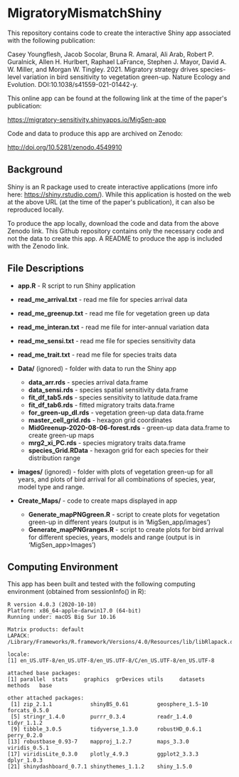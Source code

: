 # MigratoryMismatchShiny

This repository contains code to create the interactive Shiny app associated with the following publication:

Casey Youngflesh, Jacob Socolar, Bruna R. Amaral, Ali Arab, Robert P. Guralnick, Allen H. Hurlbert, Raphael LaFrance, Stephen J. Mayor, David A. W. Miller, and Morgan W. Tingley. 2021. Migratory strategy drives species-level variation in bird sensitivity to vegetation green-up. Nature Ecology and Evolution. DOI:10.1038/s41559-021-01442-y.

This online app can be found at the following link at the time of the paper's publication:

https://migratory-sensitivity.shinyapps.io/MigSen-app

Code and data to produce this app are archived on Zenodo:

http://doi.org/10.5281/zenodo.4549910


Background
----------

Shiny is an R package used to create interactive applications (more info here: https://shiny.rstudio.com/). While this application is hosted on the web at the above URL (at the time of the paper's publication), it can also be reproduced locally. 

To produce the app locally, download the code and data from the above Zenodo link. This Github repository contains only the necessary code and not the data to create this app. A README to produce the app is included with the Zenodo link.


File Descriptions
-----------------
- **app.R** - R script to run Shiny application

- **read_me_arrival.txt** - read me file for species arrival data

- **read_me_greenup.txt** - read me file for vegetation green up data

- **read_me_interan.txt** - read me file for inter-annual variation data

- **read_me_sensi.txt** - read me file for species sensitivity data

- **read_me_trait.txt** - read me file for species traits data

- **Data/** (ignored) - folder with data to run the Shiny app
   - **data_arr.rds** - species arrival data.frame
   - **data_sensi.rds** - species spatial sensitivity data.frame
   - **fit_df_tab5.rds** - species sensitivity to latitude data.frame
   - **fit_df_tab6.rds** - fitted migratory traits data.frame
   - **for_green-up_dl.rds** - vegetation green-up data data.frame
   - **master_cell_grid.rds** - hexagon grid coordinates
   - **MidGreenup-2020-08-06-forest.rds** - green-up data data.frame to create green-up maps
   - **mrg2_xi_PC.rds** - species migratory traits data.frame
   - **species_Grid.RData** - hexagon grid for each species for their distribution range
- **images/** (ignored) - folder with plots of vegetation green-up for all years, and plots of bird arrival for all combinations of species, year, model type and range.
- **Create_Maps/** - code to create maps displayed in app
	- **Generate_mapPNGgreen.R** - script to create plots for vegetation green-up in different years (output is in ‘MigSen_app/images’)
	- **Generate_mapPNGranges.R** - script to create plots for bird arrival for different species, years, models and range (output is in ‘MigSen_app>Images’)


Computing Environment
---------------------

This app has been built and tested with the following computing environment (obtained from sessionInfo() in R):

```
R version 4.0.3 (2020-10-10)
Platform: x86_64-apple-darwin17.0 (64-bit)
Running under: macOS Big Sur 10.16

Matrix products: default
LAPACK: /Library/Frameworks/R.framework/Versions/4.0/Resources/lib/libRlapack.dylib

locale:
[1] en_US.UTF-8/en_US.UTF-8/en_US.UTF-8/C/en_US.UTF-8/en_US.UTF-8

attached base packages:
[1] parallel  stats     graphics  grDevices utils     datasets  methods   base     

other attached packages:
 [1] zip_2.1.1            shinyBS_0.61         geosphere_1.5-10     forcats_0.5.0       
 [5] stringr_1.4.0        purrr_0.3.4          readr_1.4.0          tidyr_1.1.2         
 [9] tibble_3.0.5         tidyverse_1.3.0      robustHD_0.6.1       perry_0.2.0         
[13] robustbase_0.93-7    mapproj_1.2.7        maps_3.3.0           viridis_0.5.1       
[17] viridisLite_0.3.0    plotly_4.9.3         ggplot2_3.3.3        dplyr_1.0.3         
[21] shinydashboard_0.7.1 shinythemes_1.1.2    shiny_1.5.0  
```
